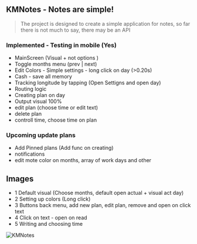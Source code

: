 ## KMNotes - Notes are simple!
> The project is designed to create a simple application for notes, so far there is not much to say, there may be an API

### Implemented - Testing in mobile (Yes)
- MainScreen (Visual + not options )
- Toggle months menu (prev | next)
- Edit Colors - Simple settings - long click on day (>0.20s)
- Cash - save all memory 
- Tracking longitude by tapping (Open Settigns and open day)
- Routing logic
- Creating plan on day
- Output visual 100%
- edit plan (choose time or edit text)
- delete plan
- controll time, choose time on plan 

### Upcoming update plans
- Add Pinned plans (Add func on creating)
- notifications
- edit mote color on months, array of work days and other


## Images 
- 1 Default visual (Choose months, default open actual + visual act day)
- 2 Setting up colors (Long click)
- 3 Buttons back menu, add new plan, edit plan, remove and open on click text
- 4 Click on text - open on read 
- 5 Writing and choosing time


![KMNotes](https://github.com/user-attachments/assets/9469c4b6-adf5-4b74-9250-68296f880e15)


